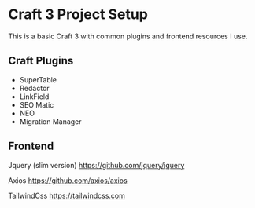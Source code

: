 # Craft 3 Project Setup
This is a basic Craft 3 with common plugins and frontend resources I use.

## Craft Plugins
- SuperTable
- Redactor
- LinkField
- SEO Matic
- NEO
- Migration Manager
    
## Frontend
Jquery (slim version)
https://github.com/jquery/jquery

Axios
https://github.com/axios/axios

TailwindCss
https://tailwindcss.com

